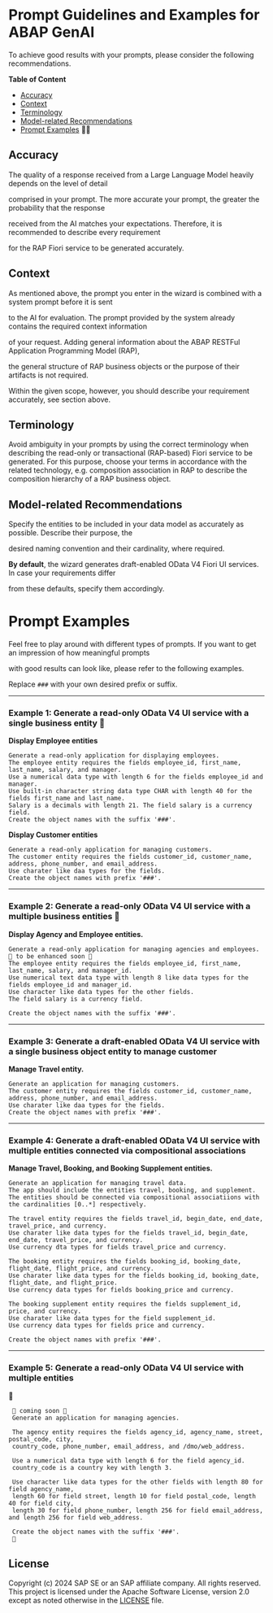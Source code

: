 # Prompt Guidelines and Examples for ABAP GenAI

To achieve good results with your prompts, please consider the following recommendations. 

**Table of Content**
- [Accuracy](#accuracy) 
- [Context](#context) 
- [Terminology](#terminology)
- [Model-related Recommendations](#model-related-recommendations)
- [Prompt Examples](#prompt-examples) 🚧🚧

## Accuracy 

The quality of a response received from a Large Language Model heavily depends on the level of detail 

comprised in your prompt. The more accurate your prompt, the greater the probability that the response 

received from the AI matches your expectations. Therefore, it is recommended to describe every requirement 

for the RAP Fiori service to be generated accurately. 


## Context 

As mentioned above, the prompt you enter in the wizard is combined with a system prompt before it is sent 

to the AI for evaluation. The prompt provided by the system already contains the required context information 

of your request. Adding general information about the ABAP RESTFul Application Programming Model (RAP), 

the general structure of RAP business objects or the purpose of their artifacts is not required. 

Within the given scope, however, you should describe your requirement accurately, see section above. 


## Terminology 

Avoid ambiguity in your prompts by using the correct terminology when describing the read-only or transactional 
(RAP-based) Fiori service to be generated. For this purpose, choose your terms in accordance with the related technology, e.g. composition association in RAP to describe the composition hierarchy of a RAP business object.


## Model-related Recommendations 

Specify the entities to be included in your data model as accurately as possible. Describe their purpose, the 

desired naming convention and their cardinality, where required. 

**By default**, the wizard generates draft-enabled OData V4 Fiori UI services. In case your requirements differ 

from these defaults, specify them accordingly. 


# Prompt Examples 

Feel free to play around with different types of prompts. If you want to get an impression of how meaningful prompts 

with good results can look like, please refer to the following examples. 

Replace `###` with your own desired prefix or suffix. 

---

### Example 1: Generate a read-only OData V4 UI service with a single business entity 🚧


**Display Employee entities**

```PROMPT
Generate a read-only application for displaying employees. 
The employee entity requires the fields employee_id, first_name, last_name, salary, and manager. 
Use a numerical data type with length 6 for the fields employee_id and manager.
Use built-in character string data type CHAR with length 40 for the fields first_name and last_name. 
Salary is a decimals with length 21. The field salary is a currency field. 
Create the object names with the suffix '###'.
````

**Display Customer entities**

```PROMPT
Generate a read-only application for managing customers.
The customer entity requires the fields customer_id, customer_name, address, phone_number, and email_address.
Use charater like daa types for the fields.
Create the object names with prefix '###'.
````

----

### Example 2: Generate a read-only OData V4 UI service with a multiple business entities 🚧


**Display Agency and Employee entities.**

```PROMPT
Generate a read-only application for managing agencies and employees. 
🚧 to be enhanced soon 🚧
The employee entity requires the fields employee_id, first_name, last_name, salary, and manager_id.
Use numerical text data type with length 8 like data types for the fields employee_id and manager_id. 
Use character like data types for the other fields.
The field salary is a currency field. 

Create the object names with the suffix '###'.
````

----

### Example 3: Generate a draft-enabled OData V4 UI service with a single business object entity to manage customer

**Manage Travel entity.**

```PROMPT
Generate an application for managing customers.
The customer entity requires the fields customer_id, customer_name, address, phone_number, and email_address.
Use charater like daa types for the fields.
Create the object names with prefix '###'.

````

----

### Example 4: Generate a draft-enabled OData V4 UI service with multiple entities connected via compositional associations

**Manage Travel, Booking, and Booking Supplement entities.**

```PROMPT
Generate an application for managing travel data.
The app should include the entities travel, booking, and supplement.
The entities should be connected via compositional associatiions with the cardinalities [0..*] respectively.

The travel entity requires the fields travel_id, begin_date, end_date, travel_price, and currency.
Use charater like data types for the fields travel_id, begin_date, end_date, travel_price, and currency.
Use currency dta types for fields travel_price and currency.

The booking entity requires the fields booking_id, booking_date, flight_date, flight_price, and currency.
Use charater like data types for the fields booking_id, booking_date, flight_date, and flight_price.
Use currency data types for fields booking_price and currency.

The booking supplement entity requires the fields supplement_id, price, and currency.
Use charater like data types for the field supplement_id.
Use currency data types for fields price and currency.

Create the object names with prefix '###'.
````

----

### Example 5: Generate a read-only OData V4 UI service with multiple entities 
🚧
```PROMPT
 🚧 coming soon 🚧
 Generate an application for managing agencies. 
 
 The agency entity requires the fields agency_id, agency_name, street, postal_code, city, 
 country_code, phone_number, email_address, and /dmo/web_address.
 
 Use a numerical data type with length 6 for the field agency_id. 
 country_code is a country key with length 3.
 
 Use character like data types for the other fields with length 80 for field agency_name, 
 length 60 for field street, length 10 for field postal_code, length 40 for field city, 
 length 30 for field phone_number, length 256 for field email_address, and length 256 for field web_address.
 
 Create the object names with the suffix '###'.
 🚧
```

## License

Copyright (c) 2024 SAP SE or an SAP affiliate company. All rights reserved. This project is licensed under the Apache Software License, version 2.0 except as noted otherwise in the [LICENSE](LICENSES/Apache-2.0.txt) file.

